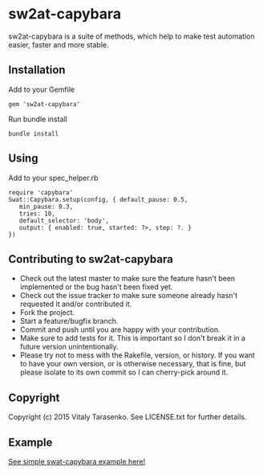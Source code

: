 sw2at-capybara
==============

sw2at-capybara is a suite of methods, which help to make test automation easier, faster and more stable.

Installation
-----------------

Add to your Gemfile

    gem 'sw2at-capybara'
    
Run bundle install
    
    bundle install
    
Using
-----------------

Add to your spec_helper.rb

    require 'capybara'
    Swat::Capybara.setup(config, { default_pause: 0.5,
       min_pause: 0.3,
       tries: 10,
       default_selector: 'body',
       output: { enabled: true, started: ?>, step: ?. }
    })
    
Contributing to sw2at-capybara
-----------------
 
* Check out the latest master to make sure the feature hasn't been implemented or the bug hasn't been fixed yet.
* Check out the issue tracker to make sure someone already hasn't requested it and/or contributed it.
* Fork the project.
* Start a feature/bugfix branch.
* Commit and push until you are happy with your contribution.
* Make sure to add tests for it. This is important so I don't break it in a future version unintentionally.
* Please try not to mess with the Rakefile, version, or history. If you want to have your own version, or is otherwise necessary, that is fine, but please isolate to its own commit so I can cherry-pick around it.

Copyright
-----------------
Copyright (c) 2015 Vitaly Tarasenko. See LICENSE.txt for
further details.

Example
-----------------
[See simple swat-capybara example here!](https://github.com/tw4qa/swat-capybara-example)
